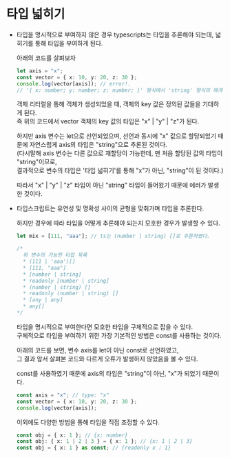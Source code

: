 # 타입 넓히기

- 타입을 명시적으로 부여하지 않은 경우 typescripts는 타입을 추론해야 되는데, 넓히기를 통해 타입을 부여하게 된다.

  아래의 코드를 살펴보자

  ```typescript
  let axis = "x";
  const vector = { x: 10, y: 20, z: 30 };
  console.log(vector[axis]); // error!.
  // '{ x: number; y: number; z: number; }' 형식에서 'string' 형식의 매개 변수가 포함된 인덱스 시그니처를 찾을 수 없습니다.
  ```

  객체 리터럴을 통해 객체가 생성되었을 때, 객체의 key 값은 정의된 값들을 기대하게 된다.  
  즉 위의 코드에서 vector 객체의 key 값의 타입은 "x" | "y" | "z"가 된다.

  하지만 axis 변수는 let으로 선언되었으며, 선언과 동시에 "x" 값으로 할당되었기 때문에 자연스럽게 axis의 타입은 "string"으로 추론된 것이다.  
  (다시말해 axis 변수는 다른 값으로 재할당이 가능한데, 맨 처음 할당된 값의 타입이 "string"이므로,  
  결과적으로 변수의 타입은 '타입 넓히기'를 통해 "x"가 아닌, "string"이 된 것이다.)

  따라서 "x" | "y" | "z" 타입이 아닌 "string" 타입이 들어왔기 때문에 에러가 발생한 것이다.

- 타입스크립트는 유연성 및 명확성 사이의 균형을 맞춰가며 타입을 추론한다.

  하지만 경우에 따라 타입을 어떻게 추론해야 되는지 모호한 경우가 발생할 수 있다.

  ```typescript
  let mix = [111, "aaa"]; // ts는 (number | string) []로 추론하였다.

  /*
    위 변수의 가능한 타입 목록
    * (111 | 'aaa')[]
    * [111, "aaa"]
    * [number | string]
    * readonly [number | string]
    * (number | string) []
    * readonly (number | string) []
    * [any | any]
    * any[]
  */
  ```

  타입을 명시적으로 부여한다면 모호한 타입을 구체적으로 잡을 수 있다.  
  구체적으로 타입을 부여하기 위한 가장 기본적인 방법은 const를 사용하는 것이다.

  아래의 코드를 보면, 변수 axis를 let이 아닌 const로 선언하였고,  
  그 결과 앞서 살펴본 코드와 다르게 오류가 발생하지 않았음을 볼 수 있다.

  const를 사용하였기 때문에 axis의 타입은 "string"이 아닌, "x"가 되었기 때문이다.

  ```typescript
  const axis = "x"; // type: "x"
  const vector = { x: 10, y: 20, z: 30 };
  console.log(vector[axis]);
  ```

  이외에도 다양한 방법을 통해 타입을 직접 조정할 수 있다.

  ```typescript
  const obj = { x: 1 }; // {x; number}
  const obj: { x: 1 | 2 | 3 } = { x: 1 }; // {x: 1 | 2 | 3}
  const obj = { x: 1 } as const; // {readonly x : 1}
  ```
